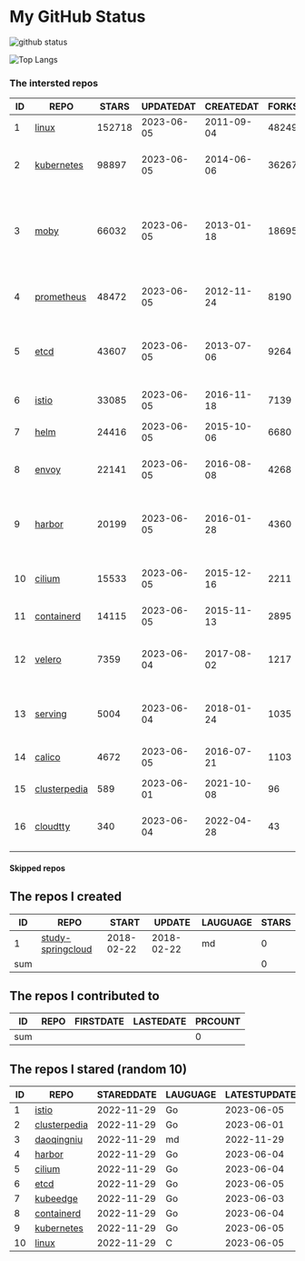 # My GitHub Status

<img src="https://github-readme-stats-1.yihong0618.vercel.app/api?username=daoqingniu&show_icons=true&&&hide_title=true&count_private=true" alt="github status" />

![Top Langs](https://github-readme-stats-1.yihong0618.vercel.app/api/top-langs/?username=daoqingniu&layout=compact)

<!--START_SECTION:github_repos-->
### The intersted repos
| ID |                              REPO                               | STARS  | UPDATEDAT  | CREATEDAT  | FORKSCOUNT |                                              DESCRIPTIONS                                              |
|----|-----------------------------------------------------------------|--------|------------|------------|------------|--------------------------------------------------------------------------------------------------------|
|  1 | [linux](https://github.com/torvalds/linux)                      | 152718 | 2023-06-05 | 2011-09-04 |      48249 | Linux kernel source tree                                                                               |
|  2 | [kubernetes](https://github.com/kubernetes/kubernetes)          |  98897 | 2023-06-05 | 2014-06-06 |      36267 | Production-Grade Container Scheduling and Management                                                   |
|  3 | [moby](https://github.com/moby/moby)                            |  66032 | 2023-06-05 | 2013-01-18 |      18695 | Moby Project - a collaborative project for the container ecosystem to assemble container-based systems |
|  4 | [prometheus](https://github.com/prometheus/prometheus)          |  48472 | 2023-06-05 | 2012-11-24 |       8190 | The Prometheus monitoring system and time series database.                                             |
|  5 | [etcd](https://github.com/etcd-io/etcd)                         |  43607 | 2023-06-05 | 2013-07-06 |       9264 | Distributed reliable key-value store for the most critical data of a distributed system                |
|  6 | [istio](https://github.com/istio/istio)                         |  33085 | 2023-06-05 | 2016-11-18 |       7139 | Connect, secure, control, and observe services.                                                        |
|  7 | [helm](https://github.com/helm/helm)                            |  24416 | 2023-06-05 | 2015-10-06 |       6680 | The Kubernetes Package Manager                                                                         |
|  8 | [envoy](https://github.com/envoyproxy/envoy)                    |  22141 | 2023-06-05 | 2016-08-08 |       4268 | Cloud-native high-performance edge/middle/service proxy                                                |
|  9 | [harbor](https://github.com/goharbor/harbor)                    |  20199 | 2023-06-05 | 2016-01-28 |       4360 | An open source trusted cloud native registry project that stores, signs, and scans content.            |
| 10 | [cilium](https://github.com/cilium/cilium)                      |  15533 | 2023-06-05 | 2015-12-16 |       2211 | eBPF-based Networking, Security, and Observability                                                     |
| 11 | [containerd](https://github.com/containerd/containerd)          |  14115 | 2023-06-05 | 2015-11-13 |       2895 | An open and reliable container runtime                                                                 |
| 12 | [velero](https://github.com/vmware-tanzu/velero)                |   7359 | 2023-06-04 | 2017-08-02 |       1217 | Backup and migrate Kubernetes applications and their persistent volumes                                |
| 13 | [serving](https://github.com/knative/serving)                   |   5004 | 2023-06-04 | 2018-01-24 |       1035 | Kubernetes-based, scale-to-zero, request-driven compute                                                |
| 14 | [calico](https://github.com/projectcalico/calico)               |   4672 | 2023-06-05 | 2016-07-21 |       1103 | Cloud native networking and network security                                                           |
| 15 | [clusterpedia](https://github.com/clusterpedia-io/clusterpedia) |    589 | 2023-06-01 | 2021-10-08 |         96 | The Encyclopedia of Kubernetes clusters                                                                |
| 16 | [cloudtty](https://github.com/cloudtty/cloudtty)                |    340 | 2023-06-04 | 2022-04-28 |         43 | A Friendly Kubernetes CloudShell (Web Terminal) !                                                      |



#### Skipped repos
<!--END_SECTION:github_repos-->

<!--START_SECTION:my_github-->
## The repos I created
| ID  |                                 REPO                                 |   START    |   UPDATE   | LAUGUAGE | STARS |
|-----|----------------------------------------------------------------------|------------|------------|----------|-------|
|   1 | [study-springcloud](https://github.com/daoqingniu/study-springcloud) | 2018-02-22 | 2018-02-22 | md       |     0 |
| sum |                                                                      |            |            |          |     0 |

## The repos I contributed to
| ID  | REPO | FIRSTDATE | LASTEDATE | PRCOUNT |
|-----|------|-----------|-----------|---------|
| sum |      |           |           |       0 |

## The repos I stared (random 10)
| ID |                              REPO                               | STAREDDATE | LAUGUAGE | LATESTUPDATE |
|----|-----------------------------------------------------------------|------------|----------|--------------|
|  1 | [istio](https://github.com/istio/istio)                         | 2022-11-29 | Go       | 2023-06-05   |
|  2 | [clusterpedia](https://github.com/clusterpedia-io/clusterpedia) | 2022-11-29 | Go       | 2023-06-01   |
|  3 | [daoqingniu](https://github.com/daoqingniu/daoqingniu)          | 2022-11-29 | md       | 2022-11-29   |
|  4 | [harbor](https://github.com/goharbor/harbor)                    | 2022-11-29 | Go       | 2023-06-04   |
|  5 | [cilium](https://github.com/cilium/cilium)                      | 2022-11-29 | Go       | 2023-06-04   |
|  6 | [etcd](https://github.com/etcd-io/etcd)                         | 2022-11-29 | Go       | 2023-06-05   |
|  7 | [kubeedge](https://github.com/kubeedge/kubeedge)                | 2022-11-29 | Go       | 2023-06-03   |
|  8 | [containerd](https://github.com/containerd/containerd)          | 2022-11-29 | Go       | 2023-06-04   |
|  9 | [kubernetes](https://github.com/kubernetes/kubernetes)          | 2022-11-29 | Go       | 2023-06-05   |
| 10 | [linux](https://github.com/torvalds/linux)                      | 2022-11-29 | C        | 2023-06-05   |

<!--END_SECTION:my_github-->
